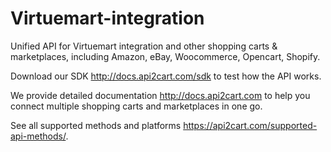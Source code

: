 # Virtuemart-integration
 Unified API for Virtuemart  integration and other shopping carts &amp; marketplaces, including Amazon, eBay, Woocommerce, 
 Opencart, Shopify.  
 
 Download our SDK http://docs.api2cart.com/sdk to test how the API works.   
 
 We provide detailed documentation http://docs.api2cart.com to help you connect multiple shopping carts and marketplaces
 in one go.   
 
 See all supported methods and platforms https://api2cart.com/supported-api-methods/. 

